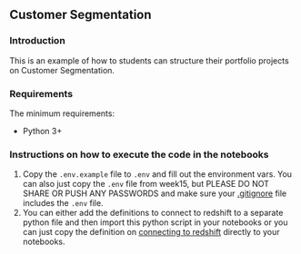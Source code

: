 ## Customer Segmentation

### Introduction
This is an example of how to students can structure their portfolio projects on Customer Segmentation.

### Requirements
  The minimum requirements:
- Python 3+

### Instructions on how to execute the code in the notebooks
1. Copy the `.env.example` file to `.env` and fill out the environment vars. You can also just copy the `.env` file from week15, but PLEASE DO NOT SHARE OR PUSH ANY PASSWORDS and make sure your [.gitignore](https://github.com/shaq31415926/waia-academy/blob/main/.gitignore) file includes the `.env` file.
2. You can either add the definitions to connect to redshift to a separate python file and then import this python script in your notebooks or you can just copy the definition on [connecting to redshift](https://github.com/shaq31415926/waia-academy/blob/main/Bootcamp2/portfolio_project/customer_segmentation/src/connect_to_redshift.py) directly to your notebooks.

